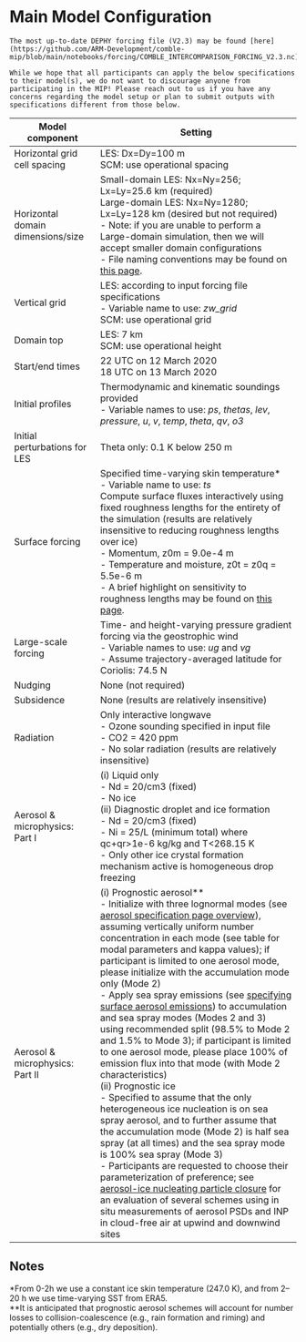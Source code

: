 # Main Model Configuration

```{attention}
The most up-to-date DEPHY forcing file (V2.3) may be found [here](https://github.com/ARM-Development/comble-mip/blob/main/notebooks/forcing/COMBLE_INTERCOMPARISON_FORCING_V2.3.nc).
```

```{note}
While we hope that all participants can apply the below specifications to their model(s), we do not want to discourage anyone from participating in the MIP! Please reach out to us if you have any concerns regarding the model setup or plan to submit outputs with specifications different from those below.
```

| Model component                      | Setting                                                                                                                                                                                         |
|--------------------------------------|-------------------------------------------------------------------------------------------------------------------------------------------------------------------------------------------------|
| Horizontal grid cell spacing         | LES: Dx=Dy=100 m<br>SCM: use operational spacing                                                                                                                                                |
| Horizontal domain dimensions/size    | Small-domain LES: Nx=Ny=256; Lx=Ly=25.6 km (required)<br>Large-domain LES: Nx=Ny=1280; Lx=Ly=128 km (desired but not required)<br>- Note: if you are unable to perform a Large-domain simulation, then we will accept smaller domain configurations<br>- File naming conventions may be found on [this page](https://arm-development.github.io/comble-mip/timeline.html).                                                                                                                         |
| Vertical grid                        | LES: according to input forcing file specifications<br>- Variable name to use: _zw_grid_<br>SCM: use operational grid                                                                           |
| Domain top                           | LES: 7 km<br>SCM: use operational height                                                                                                                                                        |
| Start/end times                      | 22 UTC on 12 March 2020<br>18 UTC on 13 March 2020                                                                                                                                              |
| Initial profiles                     | Thermodynamic and kinematic soundings provided<br>- Variable names to use: _ps_, _thetas_, _lev_, _pressure_, _u_, _v_, _temp_, _theta_, _qv_, _o3_                                             |
| Initial perturbations for LES        | Theta only: 0.1 K below 250 m                                                                                                                                                                   |
| Surface forcing                      | Specified time-varying skin temperature*<br>- Variable name to use: _ts_<br>Compute surface fluxes interactively using fixed roughness lengths for the entirety of the simulation (results are relatively insensitive to reducing roughness lengths over ice)<br>- Momentum, z0m = 9.0e-4 m<br>- Temperature and moisture, z0t = z0q = 5.5e-6 m<br>- A brief highlight on sensitivity to roughness lengths may be found on [this page](https://arm-development.github.io/comble-mip/notebooks/plotting/example_plotting_z0_tests.html).                                                                                                    |
| Large-scale forcing                  | Time- and height-varying pressure gradient forcing via the geostrophic wind<br>- Variable names to use: _ug_ and _vg_<br>- Assume trajectory-averaged latitude for Coriolis: 74.5 N             |
| Nudging                              | None (not required)                                                                                                                                                                             |
| Subsidence                           | None (results are relatively insensitive)                                                                                                                                                       |
| Radiation                            | Only interactive longwave<br>- Ozone sounding specified in input file<br>- CO2 = 420 ppm<br>- No solar radiation (results are relatively insensitive)                                           |
| Aerosol & microphysics: Part I      | (i) Liquid only<br>- Nd = 20/cm3 (fixed)<br>- No ice<br>(ii) Diagnostic droplet and ice formation<br>- Nd = 20/cm3 (fixed)<br>- Ni = 25/L (minimum total) where qc+qr>1e-6 kg/kg and T<268.15 K<br>- Only other ice crystal formation mechanism active is homogeneous drop freezing                                                                                                                                                                      |
| Aerosol & microphysics: Part II     | (i) Prognostic aerosol**<br>- Initialize with three lognormal modes (see [aerosol specification page overview](https://arm-development.github.io/comble-mip/notebooks/setup/aerosol-specification.html#overview)), assuming vertically uniform number concentration in each mode (see table for modal parameters and kappa values); if participant is limited to one aerosol mode, please initialize with the accumulation mode only (Mode 2)<br>- Apply sea spray emissions (see [specifying surface aerosol emissions](https://arm-development.github.io/comble-mip/notebooks/setup/aerosol-surface.html#jaegle-et-al-2011-surface-particle-flux-integrated-over-all-sizes)) to accumulation and sea spray modes (Modes 2 and 3) using recommended split (98.5% to Mode 2 and 1.5% to Mode 3); if participant is limited to one aerosol mode, please place 100% of emission flux into that mode (with Mode 2 characteristics)<br>(ii) Prognostic ice<br>- Specified to assume that the only heterogeneous ice nucleation is on sea spray aerosol, and to further assume that the accumulation mode (Mode 2) is half sea spray (at all times) and the sea spray mode is 100% sea spray (Mode 3)<br>- Participants are requested to choose their parameterization of preference; see [aerosol-ice nucleating particle closure](https://arm-development.github.io/comble-mip/notebooks/setup/aerosol-inp-closure.html) for an evaluation of several schemes using in situ measurements of aerosol PSDs and INP in cloud-free air at upwind and downwind sites                                                                                                                              |

## Notes
*From 0-2h we use a constant ice skin temperature (247.0 K), and from 2–20 h we use time-varying SST from ERA5.<br>
**It is anticipated that prognostic aerosol schemes will account for number losses to collision-coalescence (e.g., rain formation and riming) and potentially others (e.g., dry deposition).

